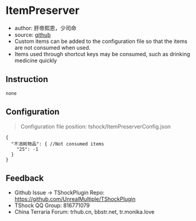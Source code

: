 # ItemPreserver

- author: 肝帝熙恩，少司命
- source: [github](https://github.com/THEXN/ItemPreserver)
- Custom items can be added to the configuration file so that the items are not consumed when used.
- Items used through shortcut keys may be consumed, such as drinking medicine quickly


## Instruction

```
none
```

## Configuration
> Configuration file position: tshock/ItemPreserverConfig.json
```json5
{
  "不消耗物品": { //Not consumed items
	"25": -1
  }
}
```

## Feedback
- Github Issue -> TShockPlugin Repo: https://github.com/UnrealMultiple/TShockPlugin
- TShock QQ Group: 816771079
- China Terraria Forum: trhub.cn, bbstr.net, tr.monika.love
